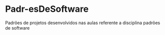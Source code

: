 # Padr-esDeSoftware
Padrões de projetos desenvolvidos nas aulas referente a disciplina padrões de software
